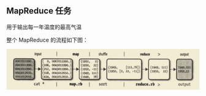 ## MapReduce 任务

用于输出每一年温度的最高气温

整个 MapReduce 的流程如下图：

![](https://raw.githubusercontent.com/Tianny/Pic/master/img/20180726082703.png)